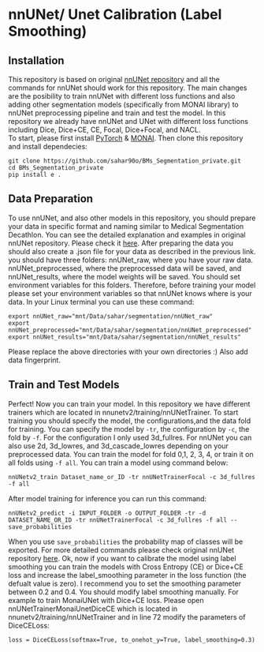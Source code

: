 # nnUNet/ Unet Calibration (Label Smoothing)
## Installation
This repository is based on original [nnUNet repository](https://github.com/MIC-DKFZ/nnUNet/tree/master) and all the commands for nnUNet should work for this repository. The main changes are
the posibility to train nnUNet with different loss functions and also adding other segmentation models (specifically from MONAI library) to nnUNet
preprocessing pipeline and train and test the model. In this repository we already have nnUNet and UNet with different loss functions including Dice,
Dice+CE, CE, Focal, Dice+Focal, and NACL.  
To start, please first install [PyTorch](https://pytorch.org/get-started/locally/) & [MONAI](https://docs.monai.io/en/latest/installation.html). Then clone this repository and install dependecies: 
```
git clone https://github.com/sahar90o/BMs_Segmentation_private.git
cd BMs_Segmentation_private
pip install e .
```
## Data Preparation
To use nnUNet, and also other models in this repository, you should prepare your data in specific format and naming similar to Medical Segmentation Decathlon. You can 
see the detailed explanation and examples in original nnUNet repository. Please check it [here](https://github.com/MIC-DKFZ/nnUNet/blob/master/documentation/dataset_format.md). After preparing the data you should also create a .json file for your data as described in the previous link. you should have three folders: nnUNet_raw, where you have your raw data. nnUNet_preprocessed, where the preprocessed data will be saved, and nnUNet_results, where the model weights will be saved. You should set environment variables for this folders. Therefore, before training your model please set your environment variables so that nnUNet knows where is your data. In your Linux terminal you can use these command: 
```
export nnUNet_raw="mnt/Data/sahar/segmentation/nnUNet_raw"
export nnUNet_preprocessed="mnt/Data/sahar/segmentation/nnUNet_preprocessed"
export nnUNet_results="mnt/Data/sahar/segmentation/nnUNet_results"
```
Please replace the above directories with your own directories :) Also add data fingerprint. 

## Train and Test Models 
Perfect! Now you can train your model. In this repository we have different trainers which are located in nnunetv2/training/nnUNetTrainer. To start training you should specify the model, the configurations,and the data fold for training. You can specify the model by ```-tr```, the configuration by ```-c```, the fold by ```-f```. For the configuration I only used 3d_fullres. For nnUNet you can also use 2d, 3d_lowres, and 3d_cascade_lowres depending on your preprocessed data. You can train the model for fold 0,1, 2, 3, 4, or train it on all folds using ```-f all```. You can train a model using command below: 
```
nnUNetv2_train Dataset_name_or_ID -tr nnUNetTrainerFocal -c 3d_fullres -f all
```
After model training for inference you can run this command: 
```
nnUNetv2_predict -i INPUT_FOLDER -o OUTPUT_FOLDER -tr -d DATASET_NAME_OR_ID -tr nnUNetTrainerFocal -c 3d_fullres -f all --save_probabilities
```
When you use ```save_probabilities``` the probability map of classes will be exported. 
For more detailed commands please check original nnUNet repository [here](https://github.com/MIC-DKFZ/nnUNet/blob/master/documentation/how_to_use_nnunet.md). 
Ok, now if you want to calibrate the model using label smoothing you can train the models with Cross Entropy (CE) or Dice+CE loss and increase the label_smoothing parameter in the loss function (the defualt value is zero). I recommend you to set the smoothing parameter between 0.2 and 0.4. You should modify label smoothing manually. For example to train MonaiUNet with Dice+CE loss. Please open nnUNetTrainerMonaiUnetDiceCE which is located in nnunetv2/training/nnUNetTrainer and in line 72 modify the parameters of DiceCELoss:
```
loss = DiceCELoss(softmax=True, to_onehot_y=True, label_smoothing=0.3)
```


  
